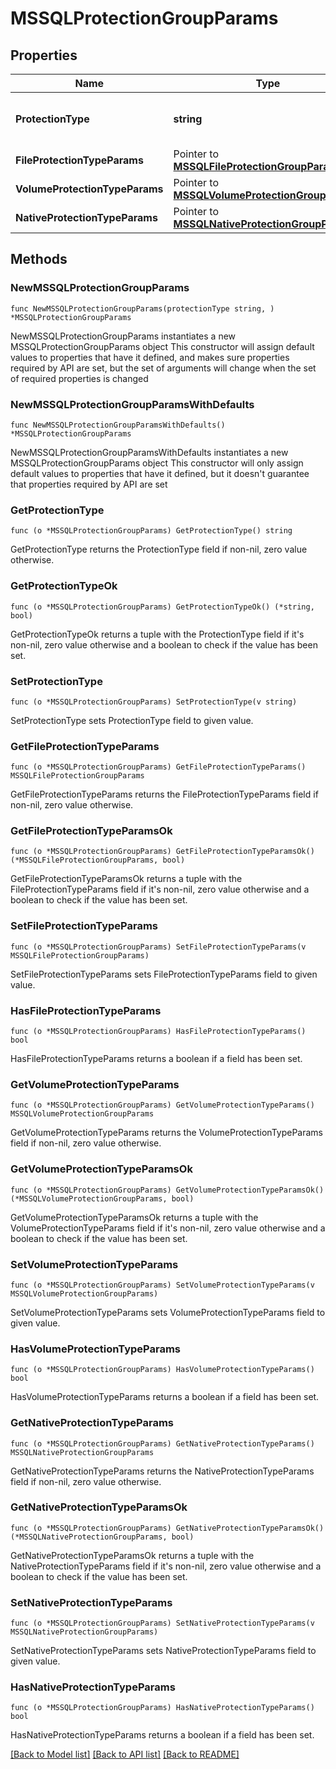 # MSSQLProtectionGroupParams

## Properties

Name | Type | Description | Notes
------------ | ------------- | ------------- | -------------
**ProtectionType** | **string** | Specifies the MSSQL Protection Group type. | 
**FileProtectionTypeParams** | Pointer to [**MSSQLFileProtectionGroupParams**](MSSQLFileProtectionGroupParams.md) |  | [optional] 
**VolumeProtectionTypeParams** | Pointer to [**MSSQLVolumeProtectionGroupParams**](MSSQLVolumeProtectionGroupParams.md) |  | [optional] 
**NativeProtectionTypeParams** | Pointer to [**MSSQLNativeProtectionGroupParams**](MSSQLNativeProtectionGroupParams.md) |  | [optional] 

## Methods

### NewMSSQLProtectionGroupParams

`func NewMSSQLProtectionGroupParams(protectionType string, ) *MSSQLProtectionGroupParams`

NewMSSQLProtectionGroupParams instantiates a new MSSQLProtectionGroupParams object
This constructor will assign default values to properties that have it defined,
and makes sure properties required by API are set, but the set of arguments
will change when the set of required properties is changed

### NewMSSQLProtectionGroupParamsWithDefaults

`func NewMSSQLProtectionGroupParamsWithDefaults() *MSSQLProtectionGroupParams`

NewMSSQLProtectionGroupParamsWithDefaults instantiates a new MSSQLProtectionGroupParams object
This constructor will only assign default values to properties that have it defined,
but it doesn't guarantee that properties required by API are set

### GetProtectionType

`func (o *MSSQLProtectionGroupParams) GetProtectionType() string`

GetProtectionType returns the ProtectionType field if non-nil, zero value otherwise.

### GetProtectionTypeOk

`func (o *MSSQLProtectionGroupParams) GetProtectionTypeOk() (*string, bool)`

GetProtectionTypeOk returns a tuple with the ProtectionType field if it's non-nil, zero value otherwise
and a boolean to check if the value has been set.

### SetProtectionType

`func (o *MSSQLProtectionGroupParams) SetProtectionType(v string)`

SetProtectionType sets ProtectionType field to given value.


### GetFileProtectionTypeParams

`func (o *MSSQLProtectionGroupParams) GetFileProtectionTypeParams() MSSQLFileProtectionGroupParams`

GetFileProtectionTypeParams returns the FileProtectionTypeParams field if non-nil, zero value otherwise.

### GetFileProtectionTypeParamsOk

`func (o *MSSQLProtectionGroupParams) GetFileProtectionTypeParamsOk() (*MSSQLFileProtectionGroupParams, bool)`

GetFileProtectionTypeParamsOk returns a tuple with the FileProtectionTypeParams field if it's non-nil, zero value otherwise
and a boolean to check if the value has been set.

### SetFileProtectionTypeParams

`func (o *MSSQLProtectionGroupParams) SetFileProtectionTypeParams(v MSSQLFileProtectionGroupParams)`

SetFileProtectionTypeParams sets FileProtectionTypeParams field to given value.

### HasFileProtectionTypeParams

`func (o *MSSQLProtectionGroupParams) HasFileProtectionTypeParams() bool`

HasFileProtectionTypeParams returns a boolean if a field has been set.

### GetVolumeProtectionTypeParams

`func (o *MSSQLProtectionGroupParams) GetVolumeProtectionTypeParams() MSSQLVolumeProtectionGroupParams`

GetVolumeProtectionTypeParams returns the VolumeProtectionTypeParams field if non-nil, zero value otherwise.

### GetVolumeProtectionTypeParamsOk

`func (o *MSSQLProtectionGroupParams) GetVolumeProtectionTypeParamsOk() (*MSSQLVolumeProtectionGroupParams, bool)`

GetVolumeProtectionTypeParamsOk returns a tuple with the VolumeProtectionTypeParams field if it's non-nil, zero value otherwise
and a boolean to check if the value has been set.

### SetVolumeProtectionTypeParams

`func (o *MSSQLProtectionGroupParams) SetVolumeProtectionTypeParams(v MSSQLVolumeProtectionGroupParams)`

SetVolumeProtectionTypeParams sets VolumeProtectionTypeParams field to given value.

### HasVolumeProtectionTypeParams

`func (o *MSSQLProtectionGroupParams) HasVolumeProtectionTypeParams() bool`

HasVolumeProtectionTypeParams returns a boolean if a field has been set.

### GetNativeProtectionTypeParams

`func (o *MSSQLProtectionGroupParams) GetNativeProtectionTypeParams() MSSQLNativeProtectionGroupParams`

GetNativeProtectionTypeParams returns the NativeProtectionTypeParams field if non-nil, zero value otherwise.

### GetNativeProtectionTypeParamsOk

`func (o *MSSQLProtectionGroupParams) GetNativeProtectionTypeParamsOk() (*MSSQLNativeProtectionGroupParams, bool)`

GetNativeProtectionTypeParamsOk returns a tuple with the NativeProtectionTypeParams field if it's non-nil, zero value otherwise
and a boolean to check if the value has been set.

### SetNativeProtectionTypeParams

`func (o *MSSQLProtectionGroupParams) SetNativeProtectionTypeParams(v MSSQLNativeProtectionGroupParams)`

SetNativeProtectionTypeParams sets NativeProtectionTypeParams field to given value.

### HasNativeProtectionTypeParams

`func (o *MSSQLProtectionGroupParams) HasNativeProtectionTypeParams() bool`

HasNativeProtectionTypeParams returns a boolean if a field has been set.


[[Back to Model list]](../README.md#documentation-for-models) [[Back to API list]](../README.md#documentation-for-api-endpoints) [[Back to README]](../README.md)


